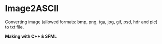 # Image2ASCII
Converting image (allowed formats: bmp, png, tga, jpg, gif, psd, hdr and pic) to txt file.

**Making with C++ & SFML**
